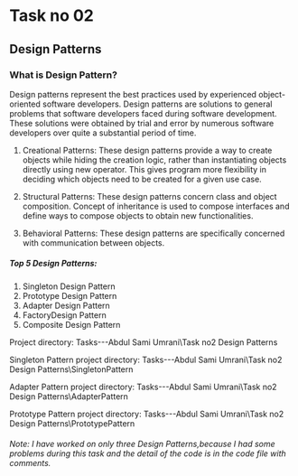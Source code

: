  # Task no 02
 
 ## Design Patterns
 
 ### What is Design Pattern?
 
 Design patterns represent the best practices used by experienced object-oriented software developers. Design patterns are solutions to general problems that software developers faced during software development. These solutions were obtained by trial and error by numerous software developers over quite a substantial period of time.

1. Creational Patterns: 
These design patterns provide a way to create objects while hiding the creation logic, rather than instantiating objects directly using new operator. This gives program more flexibility in deciding which objects need to be created for a given use case.

2. Structural Patterns: 
These design patterns 
concern class and object composition. Concept of inheritance is used to compose interfaces and define ways to compose objects to obtain new functionalities.

3. Behavioral Patterns: 
These design patterns are specifically concerned with communication between objects.

##### Top 5 Design Patterns:
1. Singleton Design Pattern
2. Prototype Design Pattern
3. Adapter Design Pattern
4. FactoryDesign Pattern
5. Composite Design Pattern

Project directory: 
Tasks---Abdul Sami Umrani\Task no2 Design Patterns

Singleton Pattern project directory:
Tasks---Abdul Sami Umrani\Task no2 Design Patterns\SingletonPattern

Adapter Pattern project directory:
Tasks---Abdul Sami Umrani\Task no2 Design Patterns\AdapterPattern

Prototype Pattern project directory:
Tasks---Abdul Sami Umrani\Task no2 Design Patterns\PrototypePattern

###### Note: I have worked on only three Design Patterns,because I had some problems during this task and the detail of the code is in the code file with comments.
